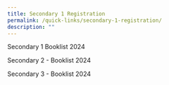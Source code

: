 ```yaml
---
title: Secondary 1 Registration
permalink: /quick-links/secondary-1-registration/
description: ""
---
```

Secondary 1 Booklist 2024


Secondary 2 - Booklist 2024

Secondary 3 - Booklist 2024